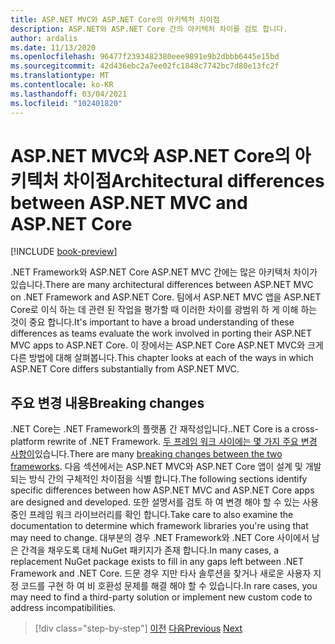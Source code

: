 ```yaml
---
title: ASP.NET MVC와 ASP.NET Core의 아키텍처 차이점
description: ASP.NET와 ASP.NET Core 간의 아키텍처 차이를 검토 합니다.
author: ardalis
ms.date: 11/13/2020
ms.openlocfilehash: 96477f2393482380eee9891e9b2dbbb6445e15bd
ms.sourcegitcommit: 42d436ebc2a7ee02fc1848c7742bc7d80e13fc2f
ms.translationtype: MT
ms.contentlocale: ko-KR
ms.lasthandoff: 03/04/2021
ms.locfileid: "102401820"
---
```

# <a name="architectural-differences-between-aspnet-mvc-and-aspnet-core"></a><span data-ttu-id="c952b-103">ASP.NET MVC와 ASP.NET Core의 아키텍처 차이점</span><span class="sxs-lookup"><span data-stu-id="c952b-103">Architectural differences between ASP.NET MVC and ASP.NET Core</span></span>

[!INCLUDE [book-preview](../../../includes/book-preview.md)]

<span data-ttu-id="c952b-104">.NET Framework와 ASP.NET Core ASP.NET MVC 간에는 많은 아키텍처 차이가 있습니다.</span><span class="sxs-lookup"><span data-stu-id="c952b-104">There are many architectural differences between ASP.NET MVC on .NET Framework and ASP.NET Core.</span></span> <span data-ttu-id="c952b-105">팀에서 ASP.NET MVC 앱을 ASP.NET Core로 이식 하는 데 관련 된 작업을 평가할 때 이러한 차이를 광범위 하 게 이해 하는 것이 중요 합니다.</span><span class="sxs-lookup"><span data-stu-id="c952b-105">It's important to have a broad understanding of these differences as teams evaluate the work involved in porting their ASP.NET MVC apps to ASP.NET Core.</span></span> <span data-ttu-id="c952b-106">이 장에서는 ASP.NET Core ASP.NET MVC와 크게 다른 방법에 대해 살펴봅니다.</span><span class="sxs-lookup"><span data-stu-id="c952b-106">This chapter looks at each of the ways in which ASP.NET Core differs substantially from ASP.NET MVC.</span></span>

## <a name="breaking-changes"></a><span data-ttu-id="c952b-107">주요 변경 내용</span><span class="sxs-lookup"><span data-stu-id="c952b-107">Breaking changes</span></span>

<span data-ttu-id="c952b-108">.NET Core는 .NET Framework의 플랫폼 간 재작성입니다.</span><span class="sxs-lookup"><span data-stu-id="c952b-108">.NET Core is a cross-platform rewrite of .NET Framework.</span></span> <span data-ttu-id="c952b-109">[두 프레임 워크 사이에는 몇 가지 주요 변경 사항이](../../core/compatibility/fx-core.md)있습니다.</span><span class="sxs-lookup"><span data-stu-id="c952b-109">There are many [breaking changes between the two frameworks](../../core/compatibility/fx-core.md).</span></span> <span data-ttu-id="c952b-110">다음 섹션에서는 ASP.NET MVC와 ASP.NET Core 앱이 설계 및 개발 되는 방식 간의 구체적인 차이점을 식별 합니다.</span><span class="sxs-lookup"><span data-stu-id="c952b-110">The following sections identify specific differences between how ASP.NET MVC and ASP.NET Core apps are designed and developed.</span></span> <span data-ttu-id="c952b-111">또한 설명서를 검토 하 여 변경 해야 할 수 있는 사용 중인 프레임 워크 라이브러리를 확인 합니다.</span><span class="sxs-lookup"><span data-stu-id="c952b-111">Take care to also examine the documentation to determine which framework libraries you're using that may need to change.</span></span> <span data-ttu-id="c952b-112">대부분의 경우 .NET Framework와 .NET Core 사이에서 남은 간격을 채우도록 대체 NuGet 패키지가 존재 합니다.</span><span class="sxs-lookup"><span data-stu-id="c952b-112">In many cases, a replacement NuGet package exists to fill in any gaps left between .NET Framework and .NET Core.</span></span> <span data-ttu-id="c952b-113">드문 경우 지만 타사 솔루션을 찾거나 새로운 사용자 지정 코드를 구현 하 여 비 호환성 문제를 해결 해야 할 수 있습니다.</span><span class="sxs-lookup"><span data-stu-id="c952b-113">In rare cases, you may need to find a third-party solution or implement new custom code to address incompatibilities.</span></span>

>[!div class="step-by-step"]
><span data-ttu-id="c952b-114">[이전](additional-migration-resources.md)
>[다음](app-startup-differences.md)</span><span class="sxs-lookup"><span data-stu-id="c952b-114">[Previous](additional-migration-resources.md)
[Next](app-startup-differences.md)</span></span>
